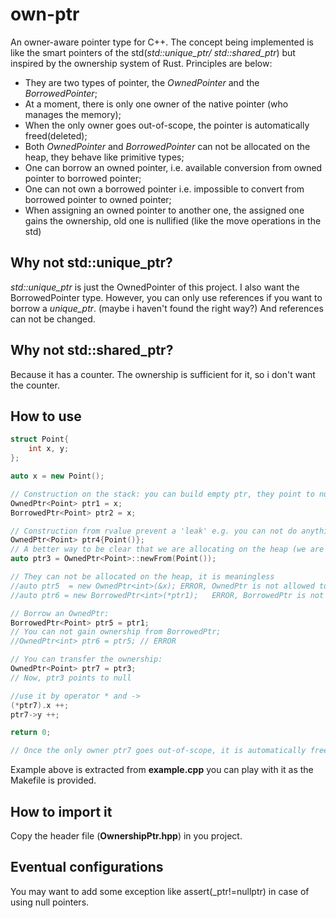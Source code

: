 # own-ptr
An owner-aware pointer type for C++. The concept being implemented is like the smart pointers of the std(*std::unique_ptr/ std::shared_ptr*) but inspired by the ownership system of Rust. Principles are below:
- They are two types of pointer, the *OwnedPointer* and the *BorrowedPointer*;
- At a moment, there is only one owner of the native pointer (who manages the memory);
- When the only owner goes out-of-scope, the pointer is automatically freed(deleted);
- Both *OwnedPointer* and *BorrowedPointer* can not be allocated on the heap, they behave like primitive types;
- One can borrow an owned pointer, i.e. available conversion from owned pointer to borrowed pointer;
- One can not own a borrowed pointer i.e. impossible to convert from borrowed pointer to owned pointer;
- When assigning an owned pointer to another one, the assigned one gains the ownership, old one is nullified (like the move operations in the std)

## Why not std::unique_ptr?
*std::unique_ptr* is just the OwnedPointer of this project. I also want the BorrowedPointer type. 
However, you can only use references if you want to borrow a *unique_ptr*. (maybe i haven't found the right way?) And references can not be changed.

## Why not std::shared_ptr?
Because it has a counter. The ownership is sufficient for it, so i don't want the counter.

## How to use
```cpp
struct Point{
    int x, y;
};

auto x = new Point();

// Construction on the stack: you can build empty ptr, they point to null, they are assignable
OwnedPtr<Point> ptr1 = x;
BorrowedPtr<Point> ptr2 = x;

// Construction from rvalue prevent a 'leak' e.g. you can not do anything about the native pointer like the x
OwnedPtr<Point> ptr4{Point()};
// A better way to be clear that we are allocating on the heap (we are calling new) which may be not that clear in the example above
auto ptr3 = OwnedPtr<Point>::newFrom(Point());

// They can not be allocated on the heap, it is meaningless
//auto ptr5  = new OwnedPtr<int>(&x); ERROR, OwnedPtr is not allowed to be allocated on the heap
//auto ptr6 = new BorrowedPtr<int>(*ptr1);   ERROR, BorrowedPtr is not allowed to be allocated on the heap

// Borrow an OwnedPtr:
BorrowedPtr<Point> ptr5 = ptr1;
// You can not gain ownership from BorrowedPtr;
//OwnedPtr<int> ptr6 = ptr5; // ERROR

// You can transfer the ownership:
OwnedPtr<Point> ptr7 = ptr3;
// Now, ptr3 points to null

//use it by operator * and ->
(*ptr7).x ++;
ptr7->y ++;

return 0;

// Once the only owner ptr7 goes out-of-scope, it is automatically freed.
```

Example above is extracted from **example.cpp** you can play with it as the Makefile is provided.

## How to import it
Copy the header file (**OwnershipPtr.hpp**) in you project.

## Eventual configurations
You may want to add some exception like assert(_ptr!=nullptr) in case of using null pointers.